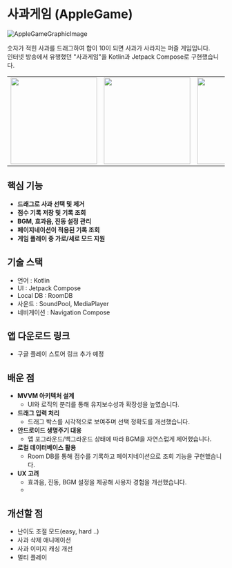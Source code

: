 # 사과게임 (AppleGame)

![AppleGameGraphicImage](https://github.com/user-attachments/assets/34a9c8b3-ea58-48f9-98ac-d132b7095aed)

숫자가 적힌 사과를 드래그하여 합이 10이 되면 사과가 사라지는 퍼즐 게임입니다.  
인터넷 방송에서 유행했던 "사과게임"을 Kotlin과 Jetpack Compose로 구현했습니다.



<table>
  <tr>
    <td><img src="![KakaoTalk_20250509_224204324_01](https://github.com/user-attachments/assets/58a0ee0e-f9c8-45dc-ab88-e46cbe0b1004)" width="200"></td>
    <td><img src="이미지_URL_또는_경로2" width="200"></td>
    <td><img src="이미지_URL_또는_경로3" width="200"></td>
    <!-- 필요한 만큼 <td><img ...></td> 추가 -->
  </tr>
</table>


## 핵심 기능
-  **드래그로 사과 선택 및 제거**
-  **점수 기록 저장 및 기록 조회**
-  **BGM, 효과음, 진동 설정 관리**
-  **페이지네이션이 적용된 기록 조회**
-  **게임 플레이 중 가로/세로 모드 지원**


## 기술 스택
- 언어 : Kotlin
- UI : Jetpack Compose
- Local DB : RoomDB
- 사운드 : SoundPool, MediaPlayer
- 네비게이션  : Navigation Compose

## 앱 다운로드 링크
* 구글 플레이 스토어 링크 추가 예정

## 배운 점
- **MVVM 아키텍처 설계**
  - UI와 로직의 분리를 통해 유지보수성과 확장성을 높였습니다.
- **드래그 입력 처리**
  - 드래그 박스를 시각적으로 보여주며 선택 정확도를 개선했습니다.
- **안드로이드 생명주기 대응**
  - 앱 포그라운드/백그라운드 상태에 따라 BGM을 자연스럽게 제어했습니다.
- **로컬 데이터베이스 활용**
  - Room DB를 통해 점수를 기록하고 페이지네이션으로 조회 기능을 구현했습니다.
- **UX 고려**
  - 효과음, 진동, BGM 설정을 제공해 사용자 경험을 개선했습니다.
  - 
## 개선할 점
- 난이도 조절 모드(easy, hard ..)
- 사과 삭제 애니메이션
- 사과 이미지 캐싱 개선
- 멀티 플레이

